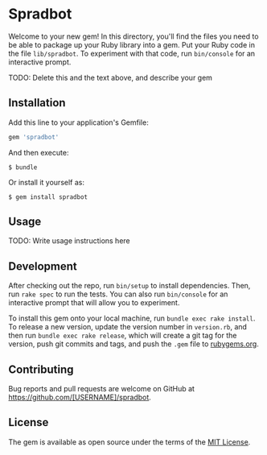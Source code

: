# Spradbot

Welcome to your new gem! In this directory, you'll find the files you need to be able to package up your Ruby library into a gem. Put your Ruby code in the file `lib/spradbot`. To experiment with that code, run `bin/console` for an interactive prompt.

TODO: Delete this and the text above, and describe your gem

## Installation

Add this line to your application's Gemfile:

```ruby
gem 'spradbot'
```

And then execute:

    $ bundle

Or install it yourself as:

    $ gem install spradbot

## Usage

TODO: Write usage instructions here

## Development

After checking out the repo, run `bin/setup` to install dependencies. Then, run `rake spec` to run the tests. You can also run `bin/console` for an interactive prompt that will allow you to experiment.

To install this gem onto your local machine, run `bundle exec rake install`. To release a new version, update the version number in `version.rb`, and then run `bundle exec rake release`, which will create a git tag for the version, push git commits and tags, and push the `.gem` file to [rubygems.org](https://rubygems.org).

## Contributing

Bug reports and pull requests are welcome on GitHub at https://github.com/[USERNAME]/spradbot.

## License

The gem is available as open source under the terms of the [MIT License](https://opensource.org/licenses/MIT).
